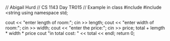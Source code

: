 // Abigail Hurd
// CS 1143 Day TR015
// Example in class
#include <iostream>
#include <string
using namespace std;

cout << "enter length of room:";
cin >> length;
cout << "enter width of room:";
cin >> width;
cout << "enter the price:";
cin >> price;
total + lemgth * width * price
cout "in total cost: " << total << endl;
return 0;
